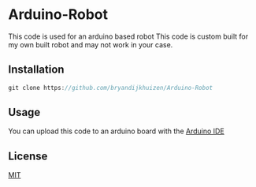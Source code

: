 # Arduino-Robot

This code is used for an arduino based robot
This code is custom built for my own built robot and may not work in your case.

## Installation
```cpp
git clone https://github.com/bryandijkhuizen/Arduino-Robot
```

## Usage 
You can upload this code to an arduino board with the [Arduino IDE](https://www.arduino.cc/en/main/software)

## License
[MIT](https://choosealicense.com/licenses/mit/)
